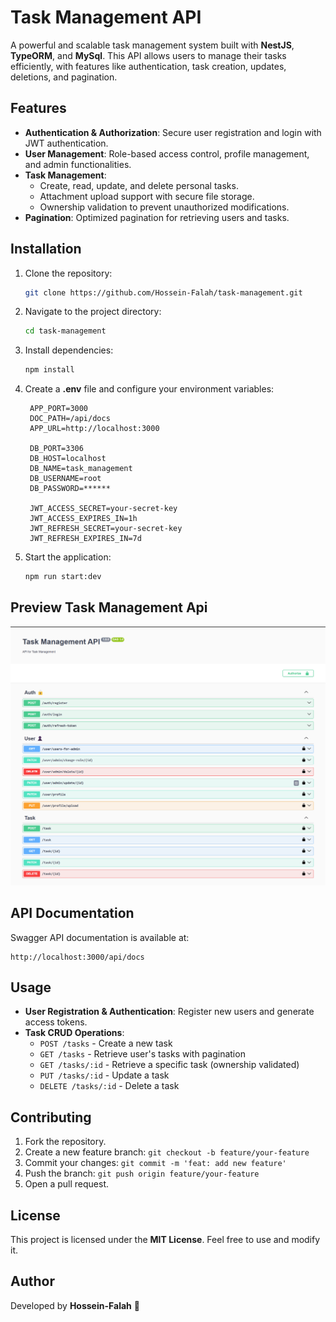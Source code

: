 # Task Management API

A powerful and scalable task management system built with **NestJS**, **TypeORM**, and **MySql**. This API allows users to manage their tasks efficiently, with features like authentication, task creation, updates, deletions, and pagination.

## Features

- **Authentication & Authorization**: Secure user registration and login with JWT authentication.
- **User Management**: Role-based access control, profile management, and admin functionalities.
- **Task Management**:
  - Create, read, update, and delete personal tasks.
  - Attachment upload support with secure file storage.
  - Ownership validation to prevent unauthorized modifications.
- **Pagination**: Optimized pagination for retrieving users and tasks.

## Installation

1. Clone the repository:
   ```bash
   git clone https://github.com/Hossein-Falah/task-management.git
   ```
2. Navigate to the project directory:
   ```bash
   cd task-management
   ```
3. Install dependencies:
   ```bash
   npm install
   ```
4. Create a **.env** file and configure your environment variables:
   ```env
    APP_PORT=3000
    DOC_PATH=/api/docs
    APP_URL=http://localhost:3000

    DB_PORT=3306
    DB_HOST=localhost
    DB_NAME=task_management
    DB_USERNAME=root
    DB_PASSWORD=******

    JWT_ACCESS_SECRET=your-secret-key
    JWT_ACCESS_EXPIRES_IN=1h
    JWT_REFRESH_SECRET=your-secret-key
    JWT_REFRESH_EXPIRES_IN=7d
   
   ```

6. Start the application:
   ```bash
   npm run start:dev
   ```

## Preview Task Management Api

![screen shot](./screencapture-min.png)

## API Documentation

Swagger API documentation is available at:
```
http://localhost:3000/api/docs
```

## Usage

- **User Registration & Authentication**: Register new users and generate access tokens.
- **Task CRUD Operations**:
  - `POST /tasks` - Create a new task
  - `GET /tasks` - Retrieve user's tasks with pagination
  - `GET /tasks/:id` - Retrieve a specific task (ownership validated)
  - `PUT /tasks/:id` - Update a task
  - `DELETE /tasks/:id` - Delete a task

## Contributing

1. Fork the repository.
2. Create a new feature branch: `git checkout -b feature/your-feature`
3. Commit your changes: `git commit -m 'feat: add new feature'`
4. Push the branch: `git push origin feature/your-feature`
5. Open a pull request.

## License

This project is licensed under the **MIT License**. Feel free to use and modify it.

## Author

Developed by **Hossein-Falah** 🚀

